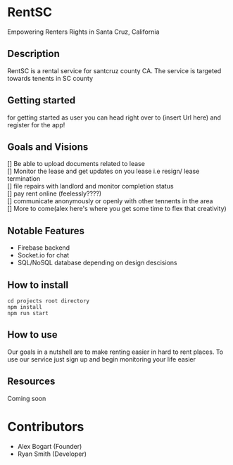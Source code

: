 # RentSC
Empowering Renters Rights in Santa Cruz, California

## Description
RentSC is a rental service for santcruz county CA. The service is targeted towards tenents in SC county 

## Getting started 
for getting started as user you can head right over to (insert Url here) and register for the app!

## Goals and Visions
[] Be able to upload documents related to lease  
[] Monitor the lease and get updates on you lease i.e resign/ lease termination  
[] file repairs with landlord and monitor completion status  
[] pay rent online (feelessly????)  
[] communicate anonymously or openly with other tennents in the area  
[] More to come(alex here's where you get some time to flex that creativity)

## Notable Features
* Firebase backend
* Socket.io for chat
* SQL/NoSQL database depending on design descisions

## How to install 
``` 
cd projects root directory
npm install
npm run start
```
## How to use
Our goals in a nutshell are to make renting easier in hard to rent places.
To use our service just sign up and begin monitoring your life easier

## Resources
Coming soon


# Contributors
- Alex Bogart (Founder)
- Ryan Smith (Developer)